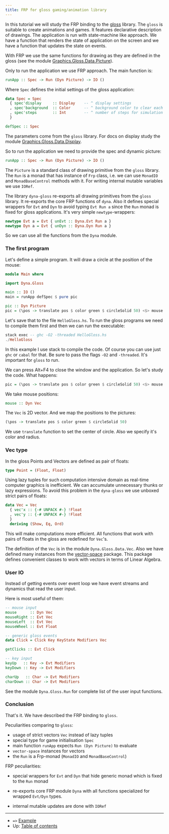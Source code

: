 ```yaml
---
title: FRP for gloss gaming/animation library
---
```


In this tutorial we will study the FRP binding to the 
[gloss](https://hackage.haskell.org/package/gloss) library.
The `gloss` is suitable to create animations and games.
It features declarative description of drawings.
The application is run with state-machine like approach.
We have a function that renders the state of application
on the screen and we have a function that updates the state
on events.

With FRP we use the same functions for drawing as they are
defined in the gloss 
(see the module [Graphics.Gloss.Data.Picture](https://hackage.haskell.org/package/gloss-1.13.2.1/docs/Graphics-Gloss-Data-Picture.html)).

Only to run the application we use FRP approach. The main function is:

```haskell
runApp :: Spec -> Run (Dyn Picture) -> IO ()
```

Where `Spec` defines the initial settings of the gloss application:

```haskell
data Spec = Spec	 
  { spec'display     :: Display    -- ^ display settings
  , spec'background  :: Color      -- ^ background color to clear each frame
  , spec'steps       :: Int        -- ^ number of steps for simulation
  }

defSpec :: Spec
```

The parameters come from the `gloss` library. For docs on display study the module 
[Graphics.Gloss.Data.Display](https://hackage.haskell.org/package/gloss-1.13.2.1/docs/Graphics-Gloss-Data-Display.html).

So to run the application we need to provide the spec and dynamic picture:

```haskell
runApp :: Spec -> Run (Dyn Picture) -> IO ()
```

The `Picture` is a standard class of drawing primitive from the `gloss` library.
The `Run` is a monad that has instance of `Frp` class, i.e. we can
use `MonadIO` and `MonadBaseControl` methods with it. 
For writing internal mutable variables we use `IORef`.

The library `dyna-gloss` re-exports all drawing primitives from the `gloss` library.
It re-exports the core FRP functions of `dyna`. 
Also it defines special wrappers for `Evt` and `Dyn` to avoid
typing `Evt Run a` since the `Run` monad is fixed for gloss applications.
It's very simple `newtype`-wrappers:

```haskell
newtype Evt a = Evt { unEvt :: Dyna.Evt Run a }
newtype Dyn a = Evt { unDyn :: Dyna.Dyn Run a }
```

So we can use all the functions from the `Dyna` module.

### The first program

Let's define a simple program. It will draw a circle at 
the position of the mouse:

```haskell
module Main where

import Dyna.Gloss

main :: IO ()
main = runApp defSpec $ pure pic

pic :: Dyn Picture
pic = (\pos -> translate pos $ color green $ circleSolid 50) <$> mouse
```

Let's save that to the file `HelloGloss.hs`.
To run the gloss programs we need to compile them first
and then we can run the executable:

```haskell
stack exec -- ghc -O2 -threaded HelloGloss.hs
./HelloGloss
```

In this example I use stack to compile the code. 
Of course you can use just `ghc` or `cabal` for that.
Be sure to pass the flags `-O2` and `-threaded`. It's important
for `gloss` to run.

We can press Alt+F4 to close the window and the application.
So let's study the code. What happens:

```haskell
pic = (\pos -> translate pos $ color green $ circleSolid 50) <$> mouse
```

We take mouse positions:

```haskell
mouse :: Dyn Vec
```

The `Vec` is 2D vector. And we map the positions to the pictures:

```haskell
(\pos -> translate pos $ color green $ circleSolid 50)
```

We use `translate` function to set the center of circle. 
Also we specify it's color and radius.

### Vec type

In the gloss Points and Vectors are defined as pair of floats:

```haskell
type Point = (Float, Float)
```

Using lazy tuples for such computation intensive domain as real-time
computer graphics is inefficient. We can accumulate unnecessary thunks
or lazy expressions. To avoid this problem in the `dyna-gloss` we use 
unboxed strict pairs of floats:

```haskell
data Vec = Vec
  { vec'x :: {-# UNPACK #-} !Float
  , vec'y :: {-# UNPACK #-} !Float
  }
  deriving (Show, Eq, Ord)
```

This will make computations more efficient. All functions
that work with pairs of floats in the gloss are redefined for `Vec`'s.

The definition of the `Vec` is in the module `Dyna.Gloss.Data.Vec`.
Also we have defined many instances from the 
[vector-space](https://hackage.haskell.org/package/vector-space) package.
This package defines convenient classes to work with vectors
in terms of Linear Algebra.

### User IO

Instead of getting events over event loop we have 
event streams and dynamics that read the user input. 

Here is most useful of them:

```haskell
-- mouse input
mouse      :: Dyn Vec
mouseRight :: Evt Vec
mouseLeft  :: Evt Vec
mouseWheel :: Evt Float

-- generic gloss events
data Click = Click Key KeyState Modifiers Vec

getClicks :: Evt Click

-- key input
keyUp   :: Key -> Evt Modifiers
keyDown :: Key -> Evt Modifiers

charUp   :: Char -> Evt Modifiers
charDown :: Char -> Evt Modifiers
```

See the module `Dyna.Gloss.Run` for complete list of the user input functions.

### Conclusion

That's it. We have described the FRP binding to `gloss`.

Peculiarities comparing to `gloss`:

* usage of strict vectors `Vec` instead of lazy tuples
* special type for game initialisation `Spec`
* main function `runApp` expects `Run (Dyn Picture)` to evaluate
* `vector-space` instances for vectors
* the `Run` is a Frp-monad (`MonadIO` and `MonadBaseControl`)

FRP peculiarities:

* special wrappers for `Evt` and `Dyn` that hide generic monad
    which is fixed to the `Run` monad

* re-exports core FRP module `Dyna` with all functions
  specialized for wrapped `Evt/Dyn` types.

* internal mutable updates are done with `IORef`

------------------------------------------------------------------------------

* `=>` [Example](/dyna-gloss/tutorial/01-example)
* Up: [Table of contents](/dyna-gloss/tutorial-toc)

